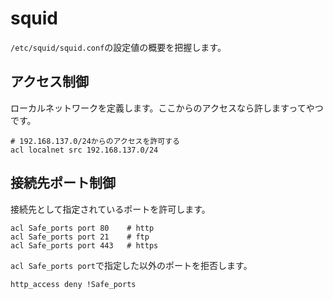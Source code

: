 # squid
`/etc/squid/squid.conf`の設定値の概要を把握します。
## アクセス制御
ローカルネットワークを定義します。ここからのアクセスなら許しますってやつです。
```
# 192.168.137.0/24からのアクセスを許可する
acl localnet src 192.168.137.0/24
```
## 接続先ポート制御
接続先として指定されているポートを許可します。
```
acl Safe_ports port 80    # http
acl Safe_ports port 21    # ftp
acl Safe_ports port 443   # https
```
`acl Safe_ports port`で指定した以外のポートを拒否します。
```
http_access deny !Safe_ports
```
